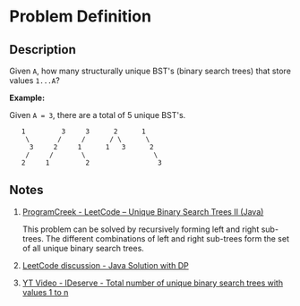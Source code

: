 # Problem Definition

## Description

Given `A`, how many structurally unique BST's (binary search trees) that store values `1...A`?

**Example:**

Given `A = 3`, there are a total of 5 unique BST's.

```plaintext
   1         3     3      2      1
    \       /     /      / \      \
     3     2     1      1   3      2
    /     /       \                 \
   2     1         2                 3
```

## Notes

1. [ProgramCreek - LeetCode – Unique Binary Search Trees II (Java)](https://www.programcreek.com/2014/05/leetcode-unique-binary-search-trees-ii-java/)

    This problem can be solved by recursively forming left and right sub-trees. The different combinations of left and right sub-trees form the set of all unique binary search trees.

1. [LeetCode discussion - Java Solution with DP](https://leetcode.com/problems/unique-binary-search-trees-ii/discuss/31493/Java-Solution-with-DP)
1. [YT Video - IDeserve - Total number of unique binary search trees with values 1 to n](https://www.youtube.com/watch?v=JrTKVvYhT_k)